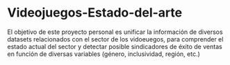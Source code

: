 # Videojuegos-Estado-del-arte
El objetivo de este proyecto personal es unificar la información de diversos datasets relacionados con el sector de los vidoeuegos, para comprender el estado actual del sector y detectar posible sindicadores de éxito de ventas en función de diversas variables (género, inclusividad, región, etc.)
